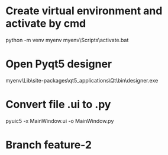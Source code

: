 # Create virtual environment and activate by cmd
python -m venv myenv
myenv\Scripts\activate.bat

# Open Pyqt5 designer
myenv\Lib\site-packages\qt5_applications\Qt\bin\designer.exe

# Convert file .ui to .py
pyuic5 -x MainWindow.ui -o MainWindow.py

# Branch feature-2